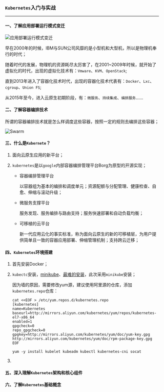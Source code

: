 ### `Kubernetes`入门与实战

---

#### 一、了解应用部署运行模式变迁

![应用部署运行模式变迁](F:\总结\截图\技术篇\Docker\应用部署运行模式变迁.jpg)

早在2000年的时候，IBM与SUN公司风靡的是小型机和大型机，所以是物理机奉行的时代；

随着时代的发展，物理机的资源耗尽太厉害了，在2001~2009年时候，就开始了虚拟化的时代，出现的虚拟化技术有：`Vmware`、`KVM`、`OpenStack`;

直到2013年进入了容器化技术时代，出现的容器化技术代表有：`Docker`、`Lxc`、`cgroup`、`Union FS`;

从2015年至今，进入云原生初期阶段，有：`微服务`、`持续集成`、`编排服务`……

#### 二、了解容器编排技术

所谓的容器编排技术就是怎么样调度这些容器，按照一定的规则去编排这些容器；

![Swarm](F:\总结\截图\技术篇\Docker\Swarm.jpg)

#### 三、什么是`Kubernete`？

1. 面向云原生应用的新平台；

2. `kubernetes`是以`google`内部容器编排管理平台Borg为原型的开源实现；

   - 容器编排管理平台

     以容器组为基本的编排和调度单元；资源配额与分配管理、健康检查、自愈、伸缩与滚动升级；

   - 微服务支撑平台

     服务发现、服务编排与路由支持；服务快速部署和自动负载均衡；

   - 可移植的云平台

     新一代应用云化的事实标准，称为面向云原生的新的可移植层，为用户提供简单且一致的容器应用部署、伸缩管理机制；支持跨云迁移；

#### 四、`Kubernetes`环境搭建

1. 首先安装Docker；

2. `kubectc`安装，[minikube](https://github.com/kubernetes/minikube)、[最难的安装](https://github.com/kelseyhightower)，此次采用`minikube`安装；

   因为墙的原因，需要修改yum源，建议使用阿里源的仓库，添加`kubernetes.repo`仓库：

   ```
   cat <<EOF > /etc/yum.repos.d/kubernetes.repo
   [kubernetes]
   name=Kubernetes
   baseurl=http://mirrors.aliyun.com/kubernetes/yum/repos/kubernetes-el7-x86_64
   enabled=1
   gpgcheck=0
   repo_gpgcheck=0
   gpgkey=http://mirrors.aliyun.com/kubernetes/yum/doc/yum-key.gpg http://mirrors.aliyun.com/kubernetes/yum/doc/rpm-package-key.gpg
   EOF
   ```

   ```
   yum -y install kubelet kubeadm kubectl kubernetes-cni socat
   ```

   

3. 

#### 五、深入理解`Kubernetes`架构和核心组件

#### 六、了解`Kubernetes`基础概念
